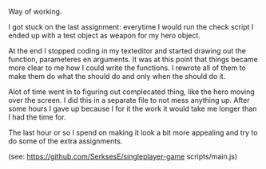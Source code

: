Way of working.




I got stuck on the last assignment: everytime I would run the check script I ended up with a test object as weapon for my hero object.

At the end I stopped coding in my texteditor and started drawing out the function, parameteres en arguments. It was at this point that things became more clear to me how I could write the functions. I rewrote all of them to make them do what the should do and only when the should do it. 

Alot of time went in to figuring out complecated thing, like the hero moving over the screen. I did this in a separate file to not mess anything up. After some hours I gave up because I for it the work it would take me longer than I had the time for.

The last hour or so I spend on making it look a bit more appealing and try to do some of the extra assignments. 

(see: https://github.com/SerksesE/singleplayer-game scripts/main.js)




